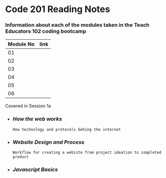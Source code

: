 # Code 201 Reading Notes

### Information about each of the modules taken in the Teach Educators 102 coding bootcamp



  | Module No | link                      |
  |-----------|-----------------------------|
  |  01       | []()                        |
  |  02       |                             |
  |  03       |                             |
  |  04      | []()                        |
  |  05      |                             |
  |  06      |                             |


Covered in Session 1a

- ### *How the web works*
      How technology and protocols behing the internet
      
- ### *Website Design and Process*
      Workflow for creating a webiste from project ideation to completed product
      
- ### *Javascript Basics*

